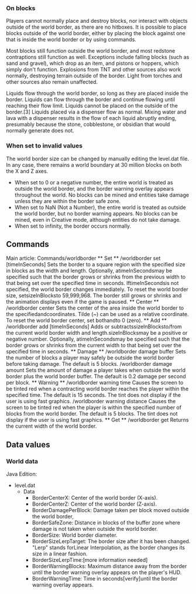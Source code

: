 ### On blocks
Players cannot normally place and destroy blocks, nor interact with objects outside of the world border, as there are no hitboxes. It is possible to place blocks outside of the world border, either by placing the block against one that is inside the world border or by using commands.

Most blocks still function outside the world border, and most redstone contraptions still function as well. Exceptions include falling blocks (such as sand and gravel), which drop as an item, and pistons or hoppers, which simply don't function. Explosions from TNT and other sources also work normally, destroying terrain outside of the border. Light from torches and other sources also remain unaffected.

Liquids flow through the world border, so long as they are placed inside the border.
Liquids can flow through the border and continue flowing until reaching their flow limit. Liquids cannot be placed on the outside of the border.[3] Liquids placed via a dispenser flow as normal. Mixing water and lava with a dispenser results in the flow of each liquid abruptly ending, presumably because the stone, cobblestone, or obsidian that would normally generate does not.

### When set to invalid values
The world border size can be changed by manually editing the level.dat file. In any case, there remains a world boundary at 30 million blocks on both the X and Z axes. 

- When set to 0 or a negative number, the entire world is treated as outside the world border, and the border warning overlay appears throughout the world. No blocks can be mined and entities take damage unless they are within the border safe zone.
- When set to NaN (Not a Number), the entire world is treated as outside the world border, but no border warning appears. No blocks can be mined, even in Creative mode, although entities do not take damage.
- When set to infinity, the border occurs normally.

## Commands
Main article: Commands/worldborder
** Set **
/worldborder set <sizeInBlocks> [timeInSeconds]
Sets the border to a square region with the specified size in blocks as the width and length. Optionally, atimeInSecondsmay be specified such that the border grows or shrinks from the previous width to that being set over the specified time in seconds. IftimeInSecondsis not specified, the world border changes immediately. To reset the world border size, setsizeInBlocksto 59,999,968. The border still grows or shrinks and the animation displays even if the game is paused.
** Center **
/worldborder center <x> <z>
Sets the center of the area inside the world border to the specified<x>and<z>coordinates. Tilde (~) can be used as a relative coordinate. To reset the world border center, set both<x>and<z>to 0 (zero).
** Add **
/worldborder add <sizeInBlocks> [timeInSeconds]
Adds or subtractssizeInBlocksto/from the current world border width and length.sizeInBlocksmay be a positive or negative number. Optionally, atimeInSecondsmay be specified such that the border grows or shrinks from the current width to that being set over the specified time in seconds.
** Damage **
/worldborder damage buffer <sizeInBlocks>
Sets the number of blocks a player may safely be outside the world border before taking damage.  The default is 5 blocks.
/worldborder damage amount <damagePerBlock>
Sets the amount of damage a player takes when outside the world border plus the world border buffer.  The default is 0.2 damage per second per block.
** Warning **
/worldborder warning time <timeInSeconds>
Causes the screen to be tinted red when a contracting world border reaches the player within the specified time. The default is 15 seconds. The tint does not display if the user is using fast graphics.
/worldborder warning distance <sizeInBlocks>
Causes the screen to be tinted red when the player is within the specified number of blocks from the world border. The default is 5 blocks. The tint does not display if the user is using fast graphics.
** Get **
/worldborder get
Returns the current width of the world border.
## Data values
### World data
Java Edition:

- level.dat
	- Data
		- BorderCenterX: Center of the world border (X-axis).
		- BorderCenterZ: Center of the world border (Z-axis).
		- BorderDamagePerBlock: Damage taken per block moved outside the world border,
		- BorderSafeZone: Distance in blocks of the buffer zone where damage is not taken when outside the world border.
		- BorderSize: World border diameter.
		- BorderSizeLerpTarget: The border size after it has been changed. "Lerp" stands forLinear Interpolation, as the border changes its size in a linear fashion.
		- BorderSizeLerpTime:[more information needed]
		- BorderWarningBlocks: Maximum distance away from the border until the border warning overlay appears on the player's HUD.
		- BorderWarningTime: Time in seconds[verify]until the border warning overlay appears.


